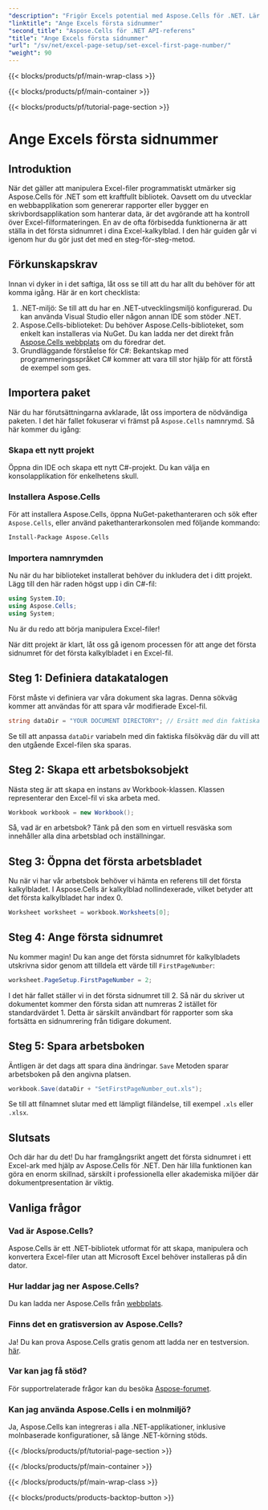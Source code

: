 ```yaml
---
"description": "Frigör Excels potential med Aspose.Cells för .NET. Lär dig enkelt ange det första sidnumret i dina kalkylblad i den här omfattande guiden."
"linktitle": "Ange Excels första sidnummer"
"second_title": "Aspose.Cells för .NET API-referens"
"title": "Ange Excels första sidnummer"
"url": "/sv/net/excel-page-setup/set-excel-first-page-number/"
"weight": 90
---
```


{{< blocks/products/pf/main-wrap-class >}}

{{< blocks/products/pf/main-container >}}

{{< blocks/products/pf/tutorial-page-section >}}

# Ange Excels första sidnummer

## Introduktion

När det gäller att manipulera Excel-filer programmatiskt utmärker sig Aspose.Cells för .NET som ett kraftfullt bibliotek. Oavsett om du utvecklar en webbapplikation som genererar rapporter eller bygger en skrivbordsapplikation som hanterar data, är det avgörande att ha kontroll över Excel-filformateringen. En av de ofta förbisedda funktionerna är att ställa in det första sidnumret i dina Excel-kalkylblad. I den här guiden går vi igenom hur du gör just det med en steg-för-steg-metod.

## Förkunskapskrav

Innan vi dyker in i det saftiga, låt oss se till att du har allt du behöver för att komma igång. Här är en kort checklista:

1. .NET-miljö: Se till att du har en .NET-utvecklingsmiljö konfigurerad. Du kan använda Visual Studio eller någon annan IDE som stöder .NET.
2. Aspose.Cells-biblioteket: Du behöver Aspose.Cells-biblioteket, som enkelt kan installeras via NuGet. Du kan ladda ner det direkt från [Aspose.Cells webbplats](https://releases.aspose.com/cells/net/) om du föredrar det.
3. Grundläggande förståelse för C#: Bekantskap med programmeringsspråket C# kommer att vara till stor hjälp för att förstå de exempel som ges.

## Importera paket

När du har förutsättningarna avklarade, låt oss importera de nödvändiga paketen. I det här fallet fokuserar vi främst på `Aspose.Cells` namnrymd. Så här kommer du igång:

### Skapa ett nytt projekt

Öppna din IDE och skapa ett nytt C#-projekt. Du kan välja en konsolapplikation för enkelhetens skull.

### Installera Aspose.Cells

För att installera Aspose.Cells, öppna NuGet-pakethanteraren och sök efter `Aspose.Cells`, eller använd pakethanterarkonsolen med följande kommando:

```bash
Install-Package Aspose.Cells
```

### Importera namnrymden

Nu när du har biblioteket installerat behöver du inkludera det i ditt projekt. Lägg till den här raden högst upp i din C#-fil:

```csharp
using System.IO;
using Aspose.Cells;
using System;
```

Nu är du redo att börja manipulera Excel-filer!

När ditt projekt är klart, låt oss gå igenom processen för att ange det första sidnumret för det första kalkylbladet i en Excel-fil.

## Steg 1: Definiera datakatalogen

Först måste vi definiera var våra dokument ska lagras. Denna sökväg kommer att användas för att spara vår modifierade Excel-fil.

```csharp
string dataDir = "YOUR DOCUMENT DIRECTORY"; // Ersätt med din faktiska sökväg
```

Se till att anpassa `dataDir` variabeln med din faktiska filsökväg där du vill att den utgående Excel-filen ska sparas.

## Steg 2: Skapa ett arbetsboksobjekt

Nästa steg är att skapa en instans av Workbook-klassen. Klassen representerar den Excel-fil vi ska arbeta med.

```csharp
Workbook workbook = new Workbook();
```

Så, vad är en arbetsbok? Tänk på den som en virtuell resväska som innehåller alla dina arbetsblad och inställningar.

## Steg 3: Öppna det första arbetsbladet

Nu när vi har vår arbetsbok behöver vi hämta en referens till det första kalkylbladet. I Aspose.Cells är kalkylblad nollindexerade, vilket betyder att det första kalkylbladet har index 0.

```csharp
Worksheet worksheet = workbook.Worksheets[0];
```

## Steg 4: Ange första sidnumret

Nu kommer magin! Du kan ange det första sidnumret för kalkylbladets utskrivna sidor genom att tilldela ett värde till `FirstPageNumber`:

```csharp
worksheet.PageSetup.FirstPageNumber = 2;
```

I det här fallet ställer vi in det första sidnumret till 2. Så när du skriver ut dokumentet kommer den första sidan att numreras 2 istället för standardvärdet 1. Detta är särskilt användbart för rapporter som ska fortsätta en sidnumrering från tidigare dokument.

## Steg 5: Spara arbetsboken

Äntligen är det dags att spara dina ändringar. `Save` Metoden sparar arbetsboken på den angivna platsen.

```csharp
workbook.Save(dataDir + "SetFirstPageNumber_out.xls");
```

Se till att filnamnet slutar med ett lämpligt filändelse, till exempel `.xls` eller `.xlsx`.

## Slutsats

Och där har du det! Du har framgångsrikt angett det första sidnumret i ett Excel-ark med hjälp av Aspose.Cells för .NET. Den här lilla funktionen kan göra en enorm skillnad, särskilt i professionella eller akademiska miljöer där dokumentpresentation är viktig.

## Vanliga frågor

### Vad är Aspose.Cells?
Aspose.Cells är ett .NET-bibliotek utformat för att skapa, manipulera och konvertera Excel-filer utan att Microsoft Excel behöver installeras på din dator.

### Hur laddar jag ner Aspose.Cells?
Du kan ladda ner Aspose.Cells från [webbplats](https://releases.aspose.com/cells/net/).

### Finns det en gratisversion av Aspose.Cells?
Ja! Du kan prova Aspose.Cells gratis genom att ladda ner en testversion. [här](https://releases.aspose.com/).

### Var kan jag få stöd?
För supportrelaterade frågor kan du besöka [Aspose-forumet](https://forum.aspose.com/c/cells/9).

### Kan jag använda Aspose.Cells i en molnmiljö?
Ja, Aspose.Cells kan integreras i alla .NET-applikationer, inklusive molnbaserade konfigurationer, så länge .NET-körning stöds.

{{< /blocks/products/pf/tutorial-page-section >}}

{{< /blocks/products/pf/main-container >}}

{{< /blocks/products/pf/main-wrap-class >}}

{{< blocks/products/products-backtop-button >}}